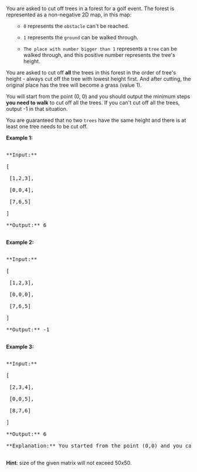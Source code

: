

You are asked to cut off trees in a forest for a golf event. The forest is represented as a non-negative 2D map, in this map:
<ol>
- `0` represents the `obstacle` can't be reached.
- `1` represents the `ground` can be walked through.
- `The place with number bigger than 1` represents a `tree` can be walked through, and this positive number represents the tree's height.
</ol>



You are asked to cut off **all** the trees in this forest in the order of tree's height - always cut off the tree with lowest height first. And after cutting, the original place has the tree will become a grass (value 1). 



You will start from the point (0, 0) and you should output the minimum steps **you need to walk** to cut off all the trees. If you can't cut off all the trees, output -1 in that situation.



You are guaranteed that no two `trees` have the same height and there is at least one tree needs to be cut off.


**Example 1:**<br />
<pre>
**Input:** 
[
 [1,2,3],
 [0,0,4],
 [7,6,5]
]
**Output:** 6
</pre>


**Example 2:**<br />
<pre>
**Input:** 
[
 [1,2,3],
 [0,0,0],
 [7,6,5]
]
**Output:** -1
</pre>


**Example 3:**<br />
<pre>
**Input:** 
[
 [2,3,4],
 [0,0,5],
 [8,7,6]
]
**Output:** 6
**Explanation:** You started from the point (0,0) and you can cut off the tree in (0,0) directly without walking.
</pre>



**Hint**: size of the given matrix will not exceed 50x50.

